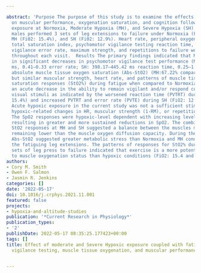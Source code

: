 ---
abstract: 'Purpose The purpose of this study is to examine the effects of fatigue
  on muscular performance, oxygenation saturation, and cognition following acute hypoxic
  exposure at Normoxia, Moderate Hypoxia (MH), and Severe Hypoxia (SH).  Methods Twelve
  males performed 3 sets of leg extensions to failure under Normoxia (FiO2: 21%),
  MH (Fi02: 15.4%), and SH (Fi02: 12.9%). Heart rate, peripheral oxygenation saturation,
  total saturation index, psychomotor vigilance testing reaction time, psychomotor
  vigilance error rate, maximum strength, and repetitions to failure were measured
  throughout each visit.  Results The primary findings indicated that MH and SH resulted
  in significant decreases in psychomotor vigilance test performance (MH: 388.25–427.17
  ms, 0.41–0.33 error rate; SH: 398.17–445.42 ms reaction time, 0.25–1.00 error rate),
  absolute muscle tissue oxygen saturation (Abs-StO2) (MH:67.22% compared to SH:57.56%),
  but similar muscular strength, heart rate, and patterns of muscle tissue oxygen
  saturation responses (StO2%) during fatigue when compared to Normoxia. There was
  an acute decrease in the ability to remain vigilant and/or respond correctly to
  visual stimuli as indicated by the worsened reaction time (PVTRT) during MH (FiO2:
  15.4%) and increased PVTRT and error rate (PVTE) during SH (FiO2: 12.9%) conditions.  Conclusions
  Acute hypoxic exposure in the current study was not a sufficient stimuli to elicit
  hypoxic-related changes in HR, muscular strength (1-RM), or repetitions to failure.
  The SpO2 responses were hypoxic-level dependent with increasing levels of hypoxia
  resulting in greater and more sustained reductions in SpO2. The combined SpO2 and
  StO2 responses at MH and SH suggested a balance between the muscles metabolic demand
  remaining lower than the muscle oxygen diffusion capacity. During the SH condition,
  Abs-StO2 suggested greater metabolic stress than Normoxia and MH conditions during
  the fatiguing leg extensions. The patterns of responses for StO2% during the three
  sets of leg press to failure indicated that exercise is a more potent influencer
  to muscle oxygenation status than hypoxic conditions (FiO2: 15.4 and 12.9%).'
authors:
- Cory M. Smith
- Owen F. Salmon
- Jasmin R. Jenkins
categories: []
date: '2022-05-17'
doi: 10.1016/j.crphys.2021.11.001
featured: false
projects:
- hypoxia-and-altitude-studies
publication: '*Current Research in Physiology*'
publication_types:
- '2'
publishDate: 2022-05-17 08:35:25.177423+00:00
tags: []
title: Effect of moderate and Severe Hypoxic exposure coupled with fatigue on psychomotor
  vigilance testing, muscle tissue oxygenation, and muscular performance

---
